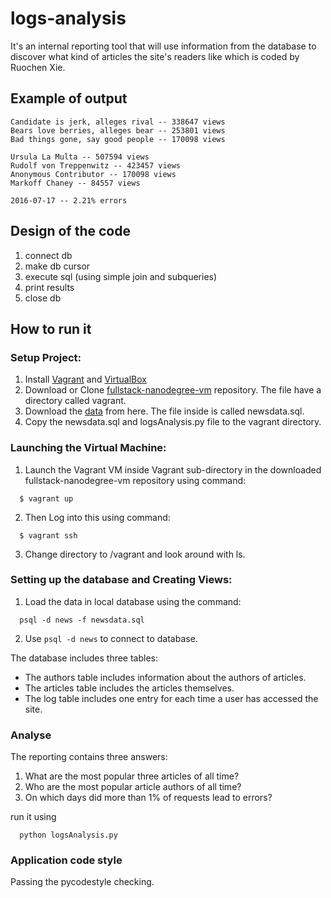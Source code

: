 # logs-analysis
It's an internal reporting tool that will use information from the database to discover what kind of articles the site's readers like which is coded by Ruochen Xie.

## Example of output
```
Candidate is jerk, alleges rival -- 338647 views
Bears love berries, alleges bear -- 253801 views
Bad things gone, say good people -- 170098 views

Ursula La Multa -- 507594 views
Rudolf von Treppenwitz -- 423457 views
Anonymous Contributor -- 170098 views
Markoff Chaney -- 84557 views

2016-07-17 -- 2.21% errors
```

## Design of the code
 1. connect db
 2. make db cursor
 3. execute sql (using simple join and subqueries)
 4. print results
 5. close db

## How to run it

### Setup Project:
  1. Install [Vagrant](https://www.vagrantup.com/) and [VirtualBox](https://www.virtualbox.org/)
  2. Download or Clone [fullstack-nanodegree-vm](https://github.com/udacity/fullstack-nanodegree-vm) repository. The file have a directory called vagrant.
  3. Download the [data](https://d17h27t6h515a5.cloudfront.net/topher/2016/August/57b5f748_newsdata/newsdata.zip) from here. The file inside is called newsdata.sql.
  4. Copy the newsdata.sql and logsAnalysis.py file to the vagrant directory.
  
### Launching the Virtual Machine:
  1. Launch the Vagrant VM inside Vagrant sub-directory in the downloaded fullstack-nanodegree-vm repository using command:

  ```
    $ vagrant up
  ```
  2. Then Log into this using command:
  
  ```
    $ vagrant ssh
  ```
  3. Change directory to /vagrant and look around with ls.
  
### Setting up the database and Creating Views:
  1. Load the data in local database using the command:
  
  ```
    psql -d news -f newsdata.sql
  ```  
  2. Use `psql -d news` to connect to database.
  
  The database includes three tables:
  * The authors table includes information about the authors of articles.
  * The articles table includes the articles themselves.
  * The log table includes one entry for each time a user has accessed the site.

  
### Analyse
  The reporting contains three answers:

  1. What are the most popular three articles of all time?
  2. Who are the most popular article authors of all time?
  3. On which days did more than 1% of requests lead to errors?

  run it using 
  ```
    python logsAnalysis.py
  ```

### Application code style

  Passing the pycodestyle checking.
